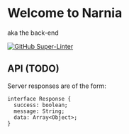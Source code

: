 # Welcome to Narnia
aka the back-end

[![GitHub Super-Linter](https://github.com/mdbeauche/narnia/workflows/Lint%20Code%20Base/badge.svg)](https://github.com/marketplace/actions/super-linter)

## API (TODO)
Server responses are of the form:
```
interface Response {
  success: boolean;
  message: String;
  data: Array<Object>;
}
```
